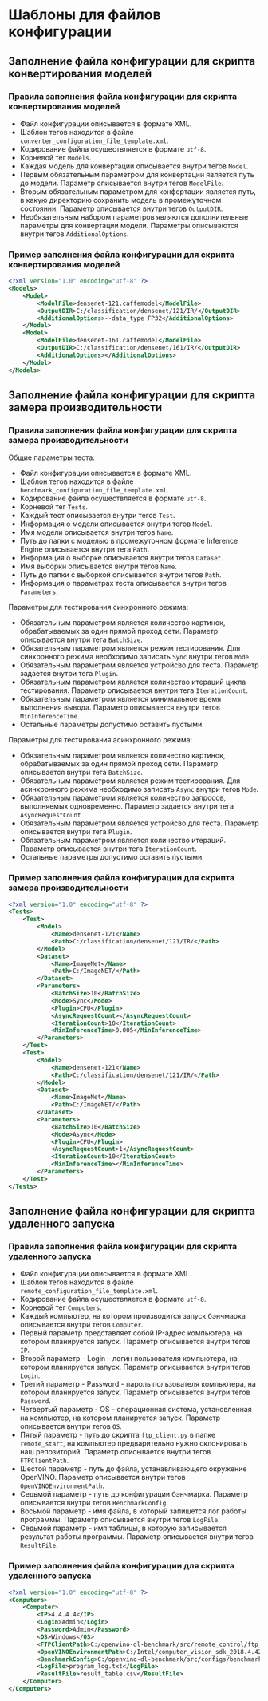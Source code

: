# Шаблоны для файлов конфигурации

## Заполнение файла конфигурации для скрипта конвертирования моделей

### Правила заполнения файла конфигурации для скрипта конвертирования моделей

- Файл конфигурации описывается в формате XML.
- Шаблон тегов находится в файле `converter_configuration_file_template.xml`.
- Кодирование файла осуществляется в формате `utf-8`.
- Корневой тег `Models`.
- Каждая модель для конвертации описывается внутри тегов `Model`.
- Первым обязательным параметром для конвертации является путь до модели.
  Параметр описывается внутри тегов `ModelFile`.
- Вторым обязательным параметром для конфертации является путь,
  в какую директорию сохранить модель в промежуточном состоянии.
  Параметр описывается внутри тегов `OutputDIR`.
- Необязательным набором параметров являются дополнительные параметры
  для конвертации модели. Параметры описываются внутри тегов `AdditionalOptions`.

### Пример заполнения файла конфигурации для скрипта конвертирования моделей

```xml
<?xml version="1.0" encoding="utf-8" ?>
<Models>
    <Model>
        <ModelFile>densenet-121.caffemodel</ModelFile>
        <OutputDIR>C:/classification/densenet/121/IR/</OutputDIR>
        <AdditionalOptions>--data_type FP32</AdditionalOptions>
    </Model>
    <Model>
        <ModelFile>densenet-161.caffemodel</ModelFile>
        <OutputDIR>C:/classification/densenet/161/IR/</OutputDIR>
        <AdditionalOptions></AdditionalOptions>
    </Model>
</Models>
```

## Заполнение файла конфигурации для скрипта замера производительности

### Правила заполнения файла конфигурации для скрипта замера производительности

Общие параметры теста:

- Файл конфигурации описывается в формате XML.
- Шаблон тегов находится в файле `benchmark_configuration_file_template.xml`.
- Кодирование файла осуществляется в формате `utf-8`.
- Корневой тег `Tests`.
- Каждый тест описывается внутри тегов `Test`.
- Информация о модели описывается внутри тегов `Model`.
- Имя модели описывается внутри тегов `Name`.
- Путь до папки с моделью в промежуточном формате Inference Engine
  описывается внутри тега `Path`.
- Информация о выборке описывается внутри тегов `Dataset`.
- Имя выборки описывается внутри тегов `Name`.
- Путь до папки с выборкой описывается внутри тегов `Path`.
- Информация о параметрах теста описывается внутри тегов `Parameters`.

Параметры для тестирования синхронного режима:

- Обязательным параметром является количество картинок,
  обрабатываемых за один прямой проход сети.
  Параметр описывается внутри тега `BatchSize`.
- Обязательным параметром является режим тестирования.
  Для синхронного режима необходимо записать `Sync` внутри тегов `Mode`.
- Обязательным параметром является устройсво для теста.
  Параметр задается внутри тега `Plugin`.
- Обязательным параметром является количество итераций цикла тестирования.
  Параметр описывается внутри тега `IterationCount`.
- Обязательным параметром является минимальное время выполнения вывода.
  Параметр описывается внутри тегов `MinInferenceTime`.
- Остальные параметры допустимо оставить пустыми.

Параметры для тестирования асинхронного режима:

- Обязательным параметром является количество картинок,
  обрабатываемых за один прямой проход сети.
  Параметр описывается внутри тега `BatchSize`.
- Обязательным параметром является режим тестирования.
  Для асинхронного режима необходимо записать `Async` внутри тегов `Mode`.
- Обязательным параметром является количество запросов, выполняемых одновременно.
  Параметр задается внутри тега `AsyncRequestCount`
- Обязательным параметром является устройсво для теста.
  Параметр описывается внутри тега `Plugin`.
- Обязательным параметром является количество итераций.
  Параметр описывается внутри тега `IterationCount`.
- Остальные параметры допустимо оставить пустыми.

### Пример заполнения файла конфигурации для скрипта замера производительности

```xml
<?xml version="1.0" encoding="utf-8" ?>
<Tests>
    <Test>
        <Model>
            <Name>densenet-121</Name>
            <Path>C:/classification/densenet/121/IR/</Path>
        </Model>
        <Dataset>
            <Name>ImageNet</Name>
            <Path>C:/ImageNET/</Path>
        </Dataset>
        <Parameters>
            <BatchSize>10</BatchSize>
            <Mode>Sync</Mode>
            <Plugin>CPU</Plugin>
            <AsyncRequestCount></AsyncRequestCount>
            <IterationCount>10</IterationCount>
            <MinInferenceTime>0.005</MinInferenceTime>
        </Parameters>
    </Test>
    <Test>
        <Model>
            <Name>densenet-121</Name>
            <Path>C:/classification/densenet/121/IR/</Path>
        </Model>
        <Dataset>
            <Name>ImageNet</Name>
            <Path>C:/ImageNET/</Path>
        </Dataset>
        <Parameters>
            <BatchSize>10</BatchSize>
            <Mode>Async</Mode>
            <Plugin>CPU</Plugin>
            <AsyncRequestCount>1</AsyncRequestCount>
            <IterationCount>10</IterationCount>
            <MinInferenceTime></MinInferenceTime>
        </Parameters>
    </Test>
</Tests>
```

## Заполнение файла конфигурации для скрипта удаленного запуска

### Правила заполнения файла конфигурации для скрипта удаленного запуска

- Файл конфигурации описывается в формате XML.
- Шаблон тегов находится в файле `remote_configuration_file_template.xml`.
- Кодирование файла осуществляется в формате `utf-8`.
- Корневой тег `Computers`.
- Каждый компьютер, на котором производится запуск бэнчмарка описывается 
  внутри тегов `Computer`.
- Первый параметр представляет собой IP-адрес компьютера, на котором планируется
  запуск. Параметр описывается внутри тегов `IP`.
- Второй параметр - Login - логин пользователя компьютера, на котором планируется
  запуск. Параметр описывается внутри тегов `Login`.
- Третий параметр - Password - пароль пользователя компьютера,
  на котором планируется запуск. Параметр описывается внутри тегов `Password`.
- Четвертый параметр - OS - операционная система, установленная на компьютер,
  на котором планируется запуск. Параметр описывается внутри тегов `OS`.
- Пятый параметр - путь до скрипта `ftp_client.py` в папке `remote_start`,
  на компьютер предварительно нужно склонировать наш репозиторий.
  Параметр описывается внутри тегов `FTPClientPath`.
- Шестой параметр - путь до файла, устанавливающего окружение OpenVINO.
  Параметр описывается внутри тегов `OpenVINOEnvironmentPath`.
- Седьмой параметр - путь до конфигурации бэнчмарка.
  Параметр описывается внутри тегов `BenchmarkConfig`.
- Восьмой параметр - имя файла, в который запишется лог работы программы.
  Параметр описывается внутри тегов `LogFile`.
- Седьмой параметр - имя таблицы, в которую
  записывается результат работы программы.
  Параметр описывается внутри тегов `ResultFile`.

### Пример заполнения файла конфигурации для скрипта удаленного запуска

```xml
<?xml version="1.0" encoding="utf-8" ?>
<Computers>
    <Computer>
        <IP>4.4.4.4</IP>
        <Login>Admin</Login>
        <Password>Admin</Password>
        <OS>Windows</OS>
        <FTPClientPath>C:/openvino-dl-benchmark/src/remote_control/ftp_client.py</FTPClientPath>
        <OpenVINOEnvironmentPath>C:/Intel/computer_vision_sdk_2018.4.420/bin/setupvars.bat</OpenVINOEnvironmentPath>
        <BenchmarkConfig>C:/openvino-dl-benchmark/src/configs/benchmark_configuration.xml</BenchmarkConfig>
        <LogFile>program_log.txt</LogFile>
        <ResultFile>result_table.csv</ResultFile>
    </Computer>
</Computers>
```
